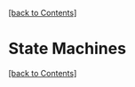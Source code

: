 [[back to Contents]](https://github.com/Amulek1416/verilog-help-sheet/blob/main/README.md)
# State Machines



[[back to Contents]](https://github.com/Amulek1416/verilog-help-sheet/blob/main/README.md)
